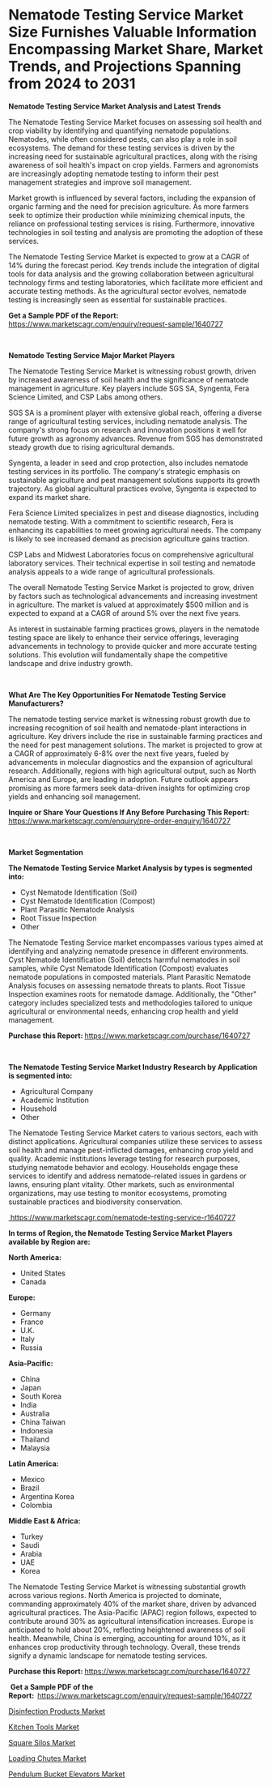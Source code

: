 <p><h1>Nematode Testing Service Market Size Furnishes Valuable Information Encompassing Market Share, Market Trends, and Projections Spanning from 2024 to 2031</h1></p><p><strong>Nematode Testing Service Market Analysis and Latest Trends</strong></p>
<p><p>The Nematode Testing Service Market focuses on assessing soil health and crop viability by identifying and quantifying nematode populations. Nematodes, while often considered pests, can also play a role in soil ecosystems. The demand for these testing services is driven by the increasing need for sustainable agricultural practices, along with the rising awareness of soil health's impact on crop yields. Farmers and agronomists are increasingly adopting nematode testing to inform their pest management strategies and improve soil management.</p><p>Market growth is influenced by several factors, including the expansion of organic farming and the need for precision agriculture. As more farmers seek to optimize their production while minimizing chemical inputs, the reliance on professional testing services is rising. Furthermore, innovative technologies in soil testing and analysis are promoting the adoption of these services.</p><p>The Nematode Testing Service Market is expected to grow at a CAGR of 14% during the forecast period. Key trends include the integration of digital tools for data analysis and the growing collaboration between agricultural technology firms and testing laboratories, which facilitate more efficient and accurate testing methods. As the agricultural sector evolves, nematode testing is increasingly seen as essential for sustainable practices.</p></p>
<p><strong>Get a Sample PDF of the Report:&nbsp;</strong> <a href="https://www.marketscagr.com/enquiry/request-sample/1640727?utm_campaign=1259&utm_medium=2&utm_source=Github&utm_content=ia&utm_term=25092024&utm_id=nematode-testing-service">https://www.marketscagr.com/enquiry/request-sample/1640727</a></p>
<p>&nbsp;</p>
<p><strong>Nematode Testing Service Major Market Players</strong></p>
<p><p>The Nematode Testing Service Market is witnessing robust growth, driven by increased awareness of soil health and the significance of nematode management in agriculture. Key players include SGS SA, Syngenta, Fera Science Limited, and CSP Labs among others.</p><p>SGS SA is a prominent player with extensive global reach, offering a diverse range of agricultural testing services, including nematode analysis. The company's strong focus on research and innovation positions it well for future growth as agronomy advances. Revenue from SGS has demonstrated steady growth due to rising agricultural demands.</p><p>Syngenta, a leader in seed and crop protection, also includes nematode testing services in its portfolio. The company's strategic emphasis on sustainable agriculture and pest management solutions supports its growth trajectory. As global agricultural practices evolve, Syngenta is expected to expand its market share.</p><p>Fera Science Limited specializes in pest and disease diagnostics, including nematode testing. With a commitment to scientific research, Fera is enhancing its capabilities to meet growing agricultural needs. The company is likely to see increased demand as precision agriculture gains traction.</p><p>CSP Labs and Midwest Laboratories focus on comprehensive agricultural laboratory services. Their technical expertise in soil testing and nematode analysis appeals to a wide range of agricultural professionals.</p><p>The overall Nematode Testing Service Market is projected to grow, driven by factors such as technological advancements and increasing investment in agriculture. The market is valued at approximately $500 million and is expected to expand at a CAGR of around 5% over the next five years.</p><p>As interest in sustainable farming practices grows, players in the nematode testing space are likely to enhance their service offerings, leveraging advancements in technology to provide quicker and more accurate testing solutions. This evolution will fundamentally shape the competitive landscape and drive industry growth.</p></p>
<p>&nbsp;</p>
<p><strong>What Are The Key Opportunities For Nematode Testing Service Manufacturers?</strong></p>
<p><p>The nematode testing service market is witnessing robust growth due to increasing recognition of soil health and nematode-plant interactions in agriculture. Key drivers include the rise in sustainable farming practices and the need for pest management solutions. The market is projected to grow at a CAGR of approximately 6-8% over the next five years, fueled by advancements in molecular diagnostics and the expansion of agricultural research. Additionally, regions with high agricultural output, such as North America and Europe, are leading in adoption. Future outlook appears promising as more farmers seek data-driven insights for optimizing crop yields and enhancing soil management.</p></p>
<p><strong>Inquire or Share Your Questions If Any Before Purchasing This Report:</strong> <a href="https://www.marketscagr.com/enquiry/pre-order-enquiry/1640727?utm_campaign=1259&utm_medium=2&utm_source=Github&utm_content=ia&utm_term=25092024&utm_id=nematode-testing-service">https://www.marketscagr.com/enquiry/pre-order-enquiry/1640727</a></p>
<p>&nbsp;</p>
<p><strong>Market Segmentation</strong></p>
<p><strong>The Nematode Testing Service Market Analysis by types is segmented into:</strong></p>
<p><ul><li>Cyst Nematode Identification (Soil)</li><li>Cyst Nematode Identification (Compost)</li><li>Plant Parasitic Nematode Analysis</li><li>Root Tissue Inspection</li><li>Other</li></ul></p>
<p><p>The Nematode Testing Service market encompasses various types aimed at identifying and analyzing nematode presence in different environments. Cyst Nematode Identification (Soil) detects harmful nematodes in soil samples, while Cyst Nematode Identification (Compost) evaluates nematode populations in composted materials. Plant Parasitic Nematode Analysis focuses on assessing nematode threats to plants. Root Tissue Inspection examines roots for nematode damage. Additionally, the "Other" category includes specialized tests and methodologies tailored to unique agricultural or environmental needs, enhancing crop health and yield management.</p></p>
<p><strong>Purchase this Report:&nbsp;</strong><a href="https://www.marketscagr.com/purchase/1640727?utm_campaign=1259&utm_medium=2&utm_source=Github&utm_content=ia&utm_term=25092024&utm_id=nematode-testing-service">https://www.marketscagr.com/purchase/1640727</a></p>
<p>&nbsp;</p>
<p><strong>The Nematode Testing Service Market Industry Research by Application is segmented into:</strong></p>
<p><ul><li>Agricultural Company</li><li>Academic Institution</li><li>Household</li><li>Other</li></ul></p>
<p><p>The Nematode Testing Service Market caters to various sectors, each with distinct applications. Agricultural companies utilize these services to assess soil health and manage pest-inflicted damages, enhancing crop yield and quality. Academic institutions leverage testing for research purposes, studying nematode behavior and ecology. Households engage these services to identify and address nematode-related issues in gardens or lawns, ensuring plant vitality. Other markets, such as environmental organizations, may use testing to monitor ecosystems, promoting sustainable practices and biodiversity conservation.</p></p>
<p><a href="https://www.marketscagr.com/nematode-testing-service-r1640727?utm_campaign=1259&utm_medium=2&utm_source=Github&utm_content=ia&utm_term=25092024&utm_id=nematode-testing-service">&nbsp;https://www.marketscagr.com/nematode-testing-service-r1640727</a></p>
<p><strong>In terms of Region, the Nematode Testing Service Market Players available by Region are:</strong></p>
<p>
    <p> <strong> North America: </strong>
        <ul>
            <li>United States</li>
            <li>Canada</li>
        </ul>
        </p> 
    <p> <strong> Europe: </strong>
        <ul>
            <li>Germany</li>
            <li>France</li>
            <li>U.K.</li>
            <li>Italy</li>
            <li>Russia</li>
        </ul>
        </p> 
    <p> <strong> Asia-Pacific: </strong>
        <ul>
            <li>China</li>
            <li>Japan</li>
            <li>South Korea</li>
            <li>India</li>
            <li>Australia</li>
            <li>China Taiwan</li>
            <li>Indonesia</li>
            <li>Thailand</li>
            <li>Malaysia</li>
        </ul>
        </p> 
    <p> <strong> Latin America: </strong>
        <ul>
            <li>Mexico</li>
            <li>Brazil</li>
            <li>Argentina Korea</li>
            <li>Colombia</li>
        </ul>
        </p> 
    <p> <strong> Middle East & Africa: </strong>
        <ul>
            <li>Turkey</li>
            <li>Saudi</li>
            <li>Arabia</li>
            <li>UAE</li>
            <li>Korea</li>
        </ul>
    </p>
    </p>
<p><p>The Nematode Testing Service Market is witnessing substantial growth across various regions. North America is projected to dominate, commanding approximately 40% of the market share, driven by advanced agricultural practices. The Asia-Pacific (APAC) region follows, expected to contribute around 30% as agricultural intensification increases. Europe is anticipated to hold about 20%, reflecting heightened awareness of soil health. Meanwhile, China is emerging, accounting for around 10%, as it enhances crop productivity through technology. Overall, these trends signify a dynamic landscape for nematode testing services.</p></p>
<p><strong>Purchase this Report: </strong><a href="https://www.marketscagr.com/purchase/1640727?utm_campaign=1259&utm_medium=2&utm_source=Github&utm_content=ia&utm_term=25092024&utm_id=nematode-testing-service">https://www.marketscagr.com/purchase/1640727</a></p>
<p>&nbsp;<strong>Get a Sample PDF of the Report:&nbsp;&nbsp;</strong><a href="https://www.marketscagr.com/enquiry/request-sample/1640727?utm_campaign=1259&utm_medium=2&utm_source=Github&utm_content=ia&utm_term=25092024&utm_id=nematode-testing-service">https://www.marketscagr.com/enquiry/request-sample/1640727</a></p>
<p><strong></strong></p>
<p><p><a href="https://issuu.com/reportprime-2/docs/disinfection-products-market-size-2_cf4bb2865c459a?utm_campaign=1259&utm_medium=2&utm_source=Github&utm_content=ia&utm_term=25092024&utm_id=nematode-testing-service">Disinfection Products Market</a></p><p><a href="https://issuu.com/reportprime-2/docs/kitchen-tools-market-size-2030.pptx_de9f0a6dbf1514?utm_campaign=1259&utm_medium=2&utm_source=Github&utm_content=ia&utm_term=25092024&utm_id=nematode-testing-service">Kitchen Tools Market</a></p><p><a href="https://www.linkedin.com/pulse/global-square-silos-market-trends-analysis-future-growth-ewtje?trackingId=oeEDKHUCRsuFd%2BEwRXUk2A%3D%3D&utm_campaign=1259&utm_medium=2&utm_source=Github&utm_content=ia&utm_term=25092024&utm_id=nematode-testing-service">Square Silos Market</a></p><p><a href="https://www.linkedin.com/pulse/exploring-loading-chutes-market-dynamics-global-trends-future-cwwce?trackingId=wRZQUuFwTBSVGUxyUZ9SFA%3D%3D&utm_campaign=1259&utm_medium=2&utm_source=Github&utm_content=ia&utm_term=25092024&utm_id=nematode-testing-service">Loading Chutes Market</a></p><p><a href="https://www.linkedin.com/pulse/pendulum-bucket-elevators-market-indicators-size-regional-6uope?trackingId=uTMBT%2BC4SR2WE6z6HT7now%3D%3D&utm_campaign=1259&utm_medium=2&utm_source=Github&utm_content=ia&utm_term=25092024&utm_id=nematode-testing-service">Pendulum Bucket Elevators Market</a></p></p>